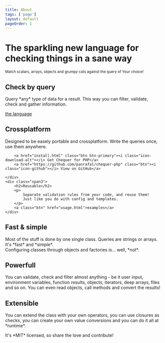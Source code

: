 ```yaml
---
title: About
tags: ['page']
layout: default
pageOrder: 1
---
```


<div class="row herow">
    <div class="span6">
        <h1>The sparkling new language for checking things in a sane way</h1>
        <small>
            Match scalars, arrays, objects and grumpy cats against the query of Your choice!
        </small>
    </div>
    <div class="span3 mascotte">
    </div>
</div>

<div class="row captions">
    <div class="span3">
        <h2>Check by query</h2>
        <p>
            Query *any* type of data for a result. 
            This way you can filter, validate, check and gather information.
        </p>
        <a class="btn" href="language.html">the language</a>
    </div>
    <div class="span3">
        <h2>Crossplatform</h2>
        <p>
            Designed to be easely portable and crossplatform. 
            Write the queries once, use them anywhere.
        </p>

        <a href="install.html" class="btn btn-primary"><i class="icon-download-alt"></i> Get Chequer for PHP</a>
        <a href="https://github.com/panrafal/chequer-php" class="btn"><i class="icon-github"></i> View on GitHub</a>

    </div>
    <div class="span3">
        <h2>Reusable</h2>
        <p>
            Separate validation rules from your code, and reuse them!
            Just like you do with config and templates.
        </p>
        <a class="btn" href="usage.html">examples</a>
    </div>
</div>

<div class="row captions">
    <div class="span3">
        <h2>Fast &amp; simple</h2>
        <p>
            Most of the stuff is done by one single class. Queries are strings or arrays. 
            It's *fast* and *simple*.<br/>
            Configuring classes through objects and factories is... well, *not*.
        </p>
    </div>
    <div class="span3">
        <h2>Powerfull</h2>
        <p>
            You can validate, check and filter almost anything - be it user input, 
            environment variables, function results, objects, iterators, 
            deep arrays, files and so on. You can even 
            read objects, call methods and convert the results!
        </p>
    </div>
    <div class="span3">
        <h2>Extensible</h2>
        <p>
            You can extend the class with your own operators, you can use
            closures as checks, you can create your own value conversions and you can do it all at *runtime*.
        </p>
    </div>
</div>

<div class="well text-center">
It's *MIT* licensed, so share the love and contribute!
</div>
